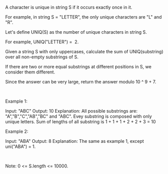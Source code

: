 A character is unique in string S if it occurs exactly once in it.

For example, in string S = &quot;LETTER&quot;, the only unique characters are &quot;L&quot; and &quot;R&quot;.

Let&#39;s define UNIQ(S) as the number of unique characters in string S.

For example, UNIQ(&quot;LETTER&quot;) =&nbsp; 2.

Given a string S with only uppercases, calculate the sum of UNIQ(substring) over all non-empty substrings of S.

If there are two or more equal substrings at different positions in S, we consider them different.

Since the answer can be very large, return&nbsp;the answer&nbsp;modulo&nbsp;10 ^ 9 + 7.

&nbsp;

Example 1:


Input: &quot;ABC&quot;
Output: 10
Explanation: All possible substrings are: &quot;A&quot;,&quot;B&quot;,&quot;C&quot;,&quot;AB&quot;,&quot;BC&quot; and &quot;ABC&quot;.
Evey substring is composed with only unique letters.
Sum of lengths of all substring is 1 + 1 + 1 + 2 + 2 + 3 = 10

Example 2:


Input: &quot;ABA&quot;
Output: 8
Explanation: The same as example 1, except uni(&quot;ABA&quot;) = 1.


&nbsp;

Note: 0 &lt;= S.length &lt;= 10000.
